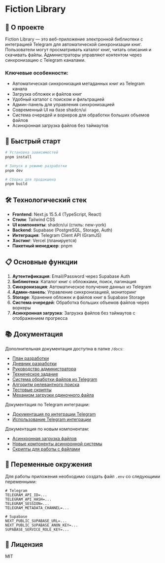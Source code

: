 # Fiction Library

## 📖 О проекте

Fiction Library — это веб-приложение электронной библиотеки с интеграцией Telegram для автоматической синхронизации книг. Пользователи могут просматривать каталог книг, читать описания и скачивать файлы. Администраторы управляют контентом через синхронизацию с Telegram каналами.

### Ключевые особенности:
- Автоматическая синхронизация метаданных книг из Telegram канала
- Загрузка обложек и файлов книг
- Удобный каталог с поиском и фильтрацией
- Админ-панель для управления синхронизацией
- Современный UI на базе shadcn/ui
- Система очередей и воркеров для обработки больших объемов файлов
- Асинхронная загрузка файлов без таймаутов

## 🚀 Быстрый старт

```bash
# Установка зависимостей
pnpm install

# Запуск в режиме разработки
pnpm dev

# Сборка для продакшена
pnpm build
```

## 🛠️ Технологический стек

- **Frontend**: Next.js 15.5.4 (TypeScript, React)
- **Стили**: Tailwind CSS
- **UI компоненты**: shadcn/ui (стиль: new-york)
- **Backend**: Supabase (PostgreSQL, Storage, Auth)
- **Интеграция**: Telegram Client API (GramJS)
- **Хостинг**: Vercel (планируется)
- **Пакетный менеджер**: pnpm

## 📋 Основные функции

1. **Аутентификация**: Email/Password через Supabase Auth
2. **Библиотека**: Каталог книг с обложками, поиск, пагинация
3. **Синхронизация**: Автоматическое получение данных из Telegram
4. **Админ-панель**: Управление синхронизацией, мониторинг
5. **Storage**: Хранение обложек и файлов книг в Supabase Storage
6. **Система очередей**: Обработка больших объемов файлов через воркеры
7. **Асинхронная загрузка**: Загрузка файлов без таймаутов с отображением прогресса

## 📚 Документация

Дополнительная документация доступна в папке `/docs`:

- [План разработки](./docs/DEVELOPMENT_PLAN.md)
- [Дневник разработки](./docs/DEVELOPMENT_JOURNAL.md)
- [Руководство администратора](./docs/ADMIN_GUIDE.md)
- [Техническое задание](./docs/PRD.md)
- [Система обработки файлов из Telegram](./docs/FILE_PROCESSING_SYSTEM.md)
- [Алгоритм релевантного поиска](./docs/RELEVANT_SEARCH_ALGORITHM.md)
- [Тестовые скрипты](./docs/TEST_SCRIPTS.md)
- [Механизм загрузки одиночного файла](./docs/FILE_UPLOAD_MECHANISM.md)

Документация по Telegram интеграции:
- [Документация по интеграции Telegram](./src/lib/telegram/README.md)
- [Использование Telegram интеграции](./src/lib/telegram/USAGE.md)

Документация по новым компонентам:
- [Асинхронная загрузка файлов](./ASYNC_DOWNLOAD_DOCUMENTATION.md)
- [Новые компоненты асинхронной системы](./NEW_ASYNC_COMPONENTS.md)
- [Скрипты для работы с файлами](./src/scripts/README.md)

## 🔧 Переменные окружения

Для работы приложения необходимо создать файл `.env` со следующими переменными:

```env
# Telegram
TELEGRAM_API_ID=...
TELEGRAM_API_HASH=...
TELEGRAM_SESSION=...
TELEGRAM_METADATA_CHANNEL=...

# Supabase
NEXT_PUBLIC_SUPABASE_URL=...
NEXT_PUBLIC_SUPABASE_ANON_KEY=...
SUPABASE_SERVICE_ROLE_KEY=...
```

## 📝 Лицензия

MIT